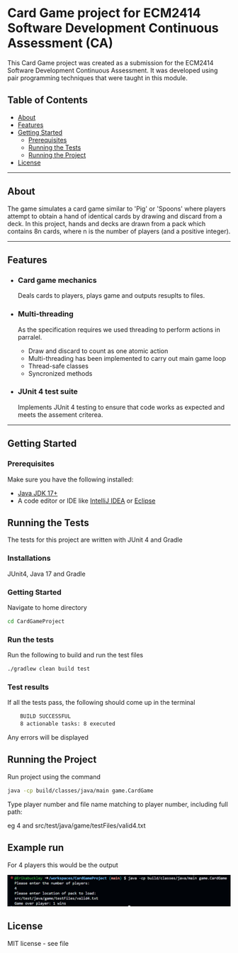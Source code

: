 # Card Game project for ECM2414 Software Development Continuous Assessment (CA)

This Card Game project was created as a submission for the ECM2414 Software Development Continuous Assessment. It was developed using pair programming techniques that were taught in this module.


## Table of Contents
- [About](#about)
- [Features](#features)
- [Getting Started](#getting-started)
  - [Prerequisites](#prerequisites)
  - [Running the Tests](#running-the-test-suite)
  - [Running the Project](#running-the-project)
- [License](#license)

---

## About
The game simulates a card game similar to 'Pig' or 'Spoons' where players attempt to obtain a hand of identical cards by drawing and discard from a deck.  In this project, hands and decks are drawn from a pack which contains 8n cards, where n is the number of players (and a positive integer).  

---

## Features
- ### Card game mechanics
  Deals cards to players, plays game and outputs resuplts to files.


- ### Multi-threading
  As the specification requires we used threading to perform actions in parralel.
  -  Draw and discard to count as one atomic action
  -  Multi-threading has been implemented to carry out main game loop
  - Thread-safe  classes
  - Syncronized methods

- ### JUnit 4 test suite
  Implements JUnit 4 testing to ensure that code works as expected and meets the assement criterea.


---

## Getting Started

### Prerequisites

Make sure you have the following installed:
- [Java JDK 17+](https://www.oracle.com/java/technologies/javase-downloads.html)
- A code editor or IDE like [IntelliJ IDEA](https://www.jetbrains.com/idea/) or [Eclipse](https://www.eclipse.org/)


## Running the Tests

The tests for this project are written with JUnit 4 and Gradle

### Installations
JUnit4, Java 17 and Gradle

### Getting Started

Navigate to home directory

```bash
cd CardGameProject
```
      
### Run the tests

Run the following to build and run the test files

```bash
./gradlew clean build test
```

### Test results

If all the tests pass, the following should come up in the terminal

```bash
    BUILD SUCCESSFUL
    8 actionable tasks: 8 executed
```

Any errors will be displayed
    
## Running the Project

Run project using the command

```bash
java -cp build/classes/java/main game.CardGame
```

Type player number and file name matching to player number, including full path:

eg 4 and src/test/java/game/testFiles/valid4.txt

## Example run

For 4 players this would be the output

![Example run](egRun.png)

## License
MIT license - see file

